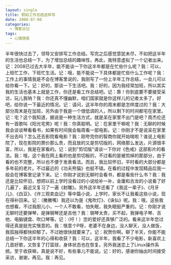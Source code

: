 ```yaml
---
layout: single
title: 假如工作总结这样写
date: 2008-07-08
categories:
  - 博客日记
tags:
  - 心情随笔
---
```


半年很快过去了，领导又安排写工作总结。写完之后感觉意犹未尽，不如把这半年的生活也总结一下，为了增加总结的趣味性，再此，我特意虚拟了一个记者出来。记：2008已过去大半年，能不能谈一下你这半年都是在忙些什么呢？我：可以，上班忙工作，下班忙生活。记：哦，能不能说一下具体都是忙些什么工作呢？我：工作上的事情我是不会在博客里说的，我刚写了一份上半年工作总结，一会儿可以给你看一下。记：好的，那谈一下生活吧。我：好的，因为我经常加班，所以其实我的生活也基本上就是工作，你还是看工作总结吧。记：靠！你到底要不要接受采访，玩儿我呐？我：你还真不懂幽默，咱们国家就是你这样儿的记者太多了。好吧，给你说一下最近的情况。记：请问，这半年你的周末都是怎样度过的？我：大部分周末是在加班，另外由于我是一个很低调的人，所以剩下的时间都宅在家里。记：宅？这个我知道，据说是一种生活方式，就是呆在家里不出门是吧？周杰伦还有一首歌叫《阳光宅男》呢！我：你真聪明。记：在家里干嘛呢？我：无聊的时候我会谈谈琴看看书，如果有时间我会每周看一部电影。记：你刚才不是说呆在家里不出去吗？怎么还去影院看电影？我：刚夸完你的智商你就开始喘啦？谁说上电影院了，现在影院的票价那么贵，而且放的又是剪切版的，网络那么发达，片源很丰富，所以，我是在家看的。记：说到\"剪切版\"请谈一下你对《色戒》这部影片的看法。我：哦，这个我在网上看的也是剪切板的，不过看的是被剪掉的那部分，由于看的也不完整，所以也不便于发表看法。而且，我比较怀旧，平时看的大部分都是多年前的老片。不过最近的《功夫熊猫》也挺不错。在看的过程中发现精品后我一般会在博客里记录下来。记：你刚才说到无聊时会看书，都是看些什么书？我：我还是比较怀旧，想把以前上学时没看过的小说给补一补，金庸和古龙的小说看了好几遍了，最近又复习了一遍《射雕》。另外这半年还看了《我这一辈子》、《月牙儿》、《白豆》、《许三观卖血记》等中篇小说，上学时，家长不让我看这些小说，现在得补回来。记：（撇撇嘴）我还以为是《鬼吹灯》、《诛仙》呢。我：哦，这些我也想看，不过我胆儿小，一个人不敢看，怕失眠，我失眠挺严重的。记：你刚才说无聊时还要弹琴，是弹钢琴还是吉他？我：钢琴太贵，买不起，我弹电子琴、吉他、电脑键盘、吹口琴等。记：（吁！）您的爱好还真够广泛的。看来这半年您过得还真是挺充实惬意的。我：惬意个P呀，老婆不在身边，没人聊天，没人做饭，我孤独得都快抑郁了。不过她很快就要来了。记：祝贺你啊。聊了半天，你能不能总结一下你这半年的心得和收获？我：可以，这半年，我看了不少电影，新喜欢上几首好歌，又恢复了打篮球，身体状态也在恢复。另外我迷恋上了Linux操作系统。至于收获嘛，真是说不好，有些事儿不能说。记：好的，感谢你抽出时间接受采访，谢谢，再见。我：再见。
